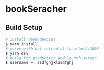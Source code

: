 # bookSeracher

## Build Setup

```bash
# install dependencies
$ yarn install
# serve with hot reload at localhost:3000
$ yarn dev
# build for production and launch server
$ username =  asdfghjklasdfghj
```
